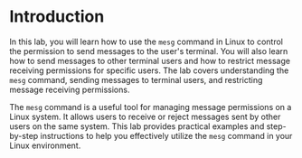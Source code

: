 # Introduction

In this lab, you will learn how to use the `mesg` command in Linux to control the permission to send messages to the user's terminal. You will also learn how to send messages to other terminal users and how to restrict message receiving permissions for specific users. The lab covers understanding the `mesg` command, sending messages to terminal users, and restricting message receiving permissions.

The `mesg` command is a useful tool for managing message permissions on a Linux system. It allows users to receive or reject messages sent by other users on the same system. This lab provides practical examples and step-by-step instructions to help you effectively utilize the `mesg` command in your Linux environment.
